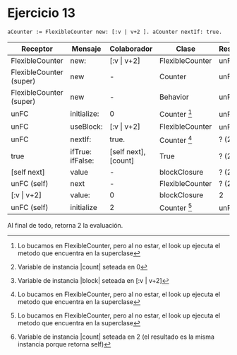# Ejercicio 13


```smalltalk
aCounter := FlexibleCounter new: [:v | v+2 ]. aCounter nextIf: true.
```


| Receptor                    | Mensaje          | Colaborador        | Clase           | Resultado    |
| --------                    | -------          | -----------        | -----           | ---------    | 
| FlexibleCounter             | new:             | [:v \| v+2]        | FlexibleCounter | unFC         | 
| FlexibleCounter (super)     | new              | -                  | Counter         | unFC         |
| FlexibleCounter (super)     | new              | -                  | Behavior        | unFC         |
| unFC                        | initialize:      | 0                  | Counter [^1]    | unFC [^2]    |
| unFC                        | useBlock:        | [:v \| v+2]        | FlexibleCounter | unFC [^3]    |
| unFC                        | nextIf:          | true.              | Counter [^1]    | ? (2)        |
| true                        | ifTrue: ifFalse: |[self next], [count]| True            | ? (2)        |
| [self next]                 | value            | -                  | blockClosure    | ? (2)        |
| unFC (self)                 | next             | -                  | FlexibleCounter | ? (2)        |
| [:v \| v+2]                 | value:           | 0                  | blockClosure    | 2            |
| unFC (self)                 | initialize       | 2                  | Counter [^1]    | unFC [^4]    |



Al final de todo, retorna 2 la evaluación.


[^1]: Lo bucamos en FlexibleCounter, pero al no estar, el look up ejecuta el metodo que encuentra en la superclase

[^2]: Variable de instancia |count| seteada en 0

[^3]: Variable de instancia |block| seteada en [:v \| v+2]

[^4]: Variable de instancia |count| seteada en 2 (el resultado es la misma instancia porque retorna self)








